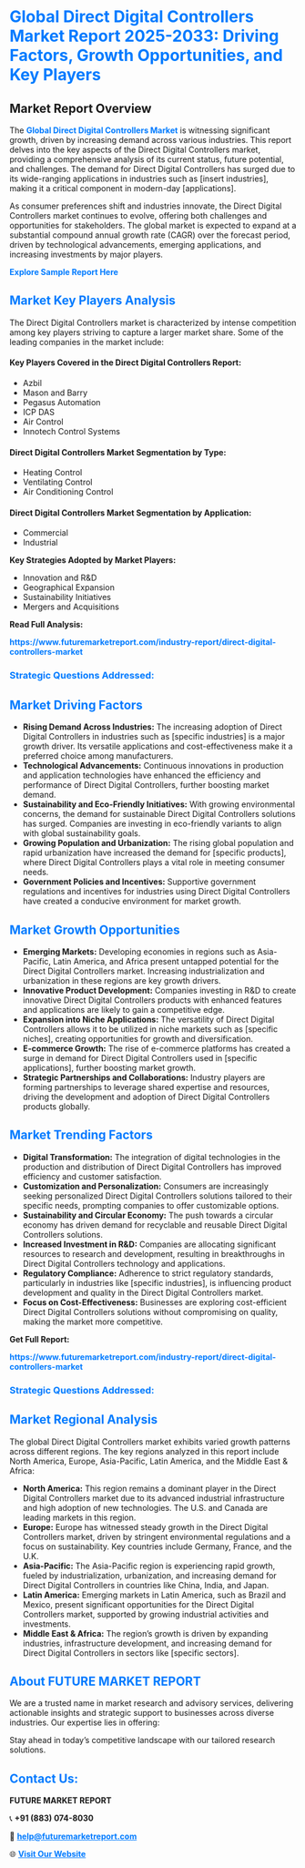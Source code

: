 <h1 style="color: #007BFF;">Global Direct Digital Controllers Market Report 2025-2033: Driving Factors, Growth Opportunities, and Key Players</h1>

<section id="overview">
<h2>Market Report Overview</h2>
<p>The <a href="https://www.futuremarketreport.com/industry-report/direct-digital-controllers-market" style="color: #007BFF; text-decoration: none;"><strong>Global Direct Digital Controllers Market</strong></a> is witnessing significant growth, driven by increasing demand across various industries. This report delves into the key aspects of the Direct Digital Controllers market, providing a comprehensive analysis of its current status, future potential, and challenges. The demand for Direct Digital Controllers has surged due to its wide-ranging applications in industries such as [insert industries], making it a critical component in modern-day [applications].</p>
<p>As consumer preferences shift and industries innovate, the Direct Digital Controllers market continues to evolve, offering both challenges and opportunities for stakeholders. The global market is expected to expand at a substantial compound annual growth rate (CAGR) over the forecast period, driven by technological advancements, emerging applications, and increasing investments by major players.</p>
</section>

<section id="overview">
<p><a href="https://www.futuremarketreport.com/request-sample/reportId=75575" style="color: #007BFF; text-decoration: none;"><strong>Explore Sample Report Here</strong></a></p>
</section>

<section id="key-players">
<h2 style="color: #007BFF;">Market Key Players Analysis</h2>
<p>The Direct Digital Controllers market is characterized by intense competition among key players striving to capture a larger market share. Some of the leading companies in the market include:</p>
<h4>Key Players Covered in the Direct Digital Controllers Report:</h4>
<ul><li>Azbil</li><li>Mason and Barry</li><li>Pegasus Automation</li><li>ICP DAS</li><li>Air Control</li><li>Innotech Control Systems</li></ul>
<h4>Direct Digital Controllers Market Segmentation by Type:</h4>
<ul><li>Heating Control</li><li>Ventilating Control</li><li>Air Conditioning Control</li></ul>

<h4>Direct Digital Controllers Market Segmentation by Application:</h4>
<ul><li>Commercial</li><li>Industrial</li></ul>
<p><strong>Key Strategies Adopted by Market Players:</strong></p>
<ul>
<li>Innovation and R&D</li>
<li>Geographical Expansion</li>
<li>Sustainability Initiatives</li>
<li>Mergers and Acquisitions</li>
</ul>
</section>

<section>
<p><strong>Read Full Analysis: </strong></p><a href="https://www.futuremarketreport.com/industry-report/direct-digital-controllers-market" style="color: #007BFF; text-decoration: none;"><strong>https://www.futuremarketreport.com/industry-report/direct-digital-controllers-market</strong></a>
<h3 style="color: #007BFF;">Strategic Questions Addressed:</h3>
</section>

<section id="driving-factors">
<h2 style="color: #007BFF;">Market Driving Factors</h2>
<ul>
<li><strong>Rising Demand Across Industries:</strong> The increasing adoption of Direct Digital Controllers in industries such as [specific industries] is a major growth driver. Its versatile applications and cost-effectiveness make it a preferred choice among manufacturers.</li>
<li><strong>Technological Advancements:</strong> Continuous innovations in production and application technologies have enhanced the efficiency and performance of Direct Digital Controllers, further boosting market demand.</li>
<li><strong>Sustainability and Eco-Friendly Initiatives:</strong> With growing environmental concerns, the demand for sustainable Direct Digital Controllers solutions has surged. Companies are investing in eco-friendly variants to align with global sustainability goals.</li>
<li><strong>Growing Population and Urbanization:</strong> The rising global population and rapid urbanization have increased the demand for [specific products], where Direct Digital Controllers plays a vital role in meeting consumer needs.</li>
<li><strong>Government Policies and Incentives:</strong> Supportive government regulations and incentives for industries using Direct Digital Controllers have created a conducive environment for market growth.</li>
</ul>
</section>

<section id="growth-opportunities">
<h2 style="color: #007BFF;">Market Growth Opportunities</h2>
<ul>
<li><strong>Emerging Markets:</strong> Developing economies in regions such as Asia-Pacific, Latin America, and Africa present untapped potential for the Direct Digital Controllers market. Increasing industrialization and urbanization in these regions are key growth drivers.</li>
<li><strong>Innovative Product Development:</strong> Companies investing in R&D to create innovative Direct Digital Controllers products with enhanced features and applications are likely to gain a competitive edge.</li>
<li><strong>Expansion into Niche Applications:</strong> The versatility of Direct Digital Controllers allows it to be utilized in niche markets such as [specific niches], creating opportunities for growth and diversification.</li>
<li><strong>E-commerce Growth:</strong> The rise of e-commerce platforms has created a surge in demand for Direct Digital Controllers used in [specific applications], further boosting market growth.</li>
<li><strong>Strategic Partnerships and Collaborations:</strong> Industry players are forming partnerships to leverage shared expertise and resources, driving the development and adoption of Direct Digital Controllers products globally.</li>
</ul>
</section>

<section id="trending-factors">
<h2 style="color: #007BFF;">Market Trending Factors</h2>
<ul>
<li><strong>Digital Transformation:</strong> The integration of digital technologies in the production and distribution of Direct Digital Controllers has improved efficiency and customer satisfaction.</li>
<li><strong>Customization and Personalization:</strong> Consumers are increasingly seeking personalized Direct Digital Controllers solutions tailored to their specific needs, prompting companies to offer customizable options.</li>
<li><strong>Sustainability and Circular Economy:</strong> The push towards a circular economy has driven demand for recyclable and reusable Direct Digital Controllers solutions.</li>
<li><strong>Increased Investment in R&D:</strong> Companies are allocating significant resources to research and development, resulting in breakthroughs in Direct Digital Controllers technology and applications.</li>
<li><strong>Regulatory Compliance:</strong> Adherence to strict regulatory standards, particularly in industries like [specific industries], is influencing product development and quality in the Direct Digital Controllers market.</li>
<li><strong>Focus on Cost-Effectiveness:</strong> Businesses are exploring cost-efficient Direct Digital Controllers solutions without compromising on quality, making the market more competitive.</li>
</ul>
</section>

<section>
<p><strong>Get Full Report: </strong></p><a href="https://www.futuremarketreport.com/industry-report/direct-digital-controllers-market" style="color: #007BFF; text-decoration: none;"><strong>https://www.futuremarketreport.com/industry-report/direct-digital-controllers-market</strong></a>
<h3 style="color: #007BFF;">Strategic Questions Addressed:</h3>
</section>


<section id="regional-analysis">
<h2 style="color: #007BFF;">Market Regional Analysis</h2>
<p>The global Direct Digital Controllers market exhibits varied growth patterns across different regions. The key regions analyzed in this report include North America, Europe, Asia-Pacific, Latin America, and the Middle East & Africa:</p>
<ul>
<li><strong>North America:</strong> This region remains a dominant player in the Direct Digital Controllers market due to its advanced industrial infrastructure and high adoption of new technologies. The U.S. and Canada are leading markets in this region.</li>
<li><strong>Europe:</strong> Europe has witnessed steady growth in the Direct Digital Controllers market, driven by stringent environmental regulations and a focus on sustainability. Key countries include Germany, France, and the U.K.</li>
<li><strong>Asia-Pacific:</strong> The Asia-Pacific region is experiencing rapid growth, fueled by industrialization, urbanization, and increasing demand for Direct Digital Controllers in countries like China, India, and Japan.</li>
<li><strong>Latin America:</strong> Emerging markets in Latin America, such as Brazil and Mexico, present significant opportunities for the Direct Digital Controllers market, supported by growing industrial activities and investments.</li>
<li><strong>Middle East & Africa:</strong> The region’s growth is driven by expanding industries, infrastructure development, and increasing demand for Direct Digital Controllers in sectors like [specific sectors].</li>
</ul>
</section>

<footer>
<h2 style="color: #007BFF;">About FUTURE MARKET REPORT</h2>
<p>We are a trusted name in market research and advisory services, delivering actionable insights and strategic support to businesses across diverse industries. Our expertise lies in offering:</p>

<p>Stay ahead in today’s competitive landscape with our tailored research solutions.</p>

<h2 style="color: #007BFF;">Contact Us:</h2>
<p><strong>FUTURE MARKET REPORT</strong></p>
<p>📞 <strong>+91 (883) 074-8030</strong></p>
<p>📧 <strong><a href="mailto:help@futuremarketreport.com" style="color: #007BFF;">help@futuremarketreport.com</a></strong></p>
<p>🌐 <strong><a href="https://www.futuremarketreport.com/" style="color: #007BFF;">Visit Our Website</a></strong></p>
</footer>